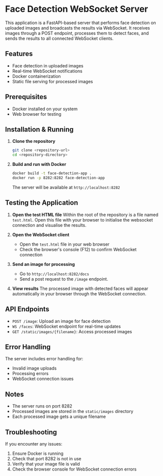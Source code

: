 # Face Detection WebSocket Server

This application is a FastAPI-based server that performs face detection on uploaded images and broadcasts the results via WebSocket. It receives images through a POST endpoint, processes them to detect faces, and sends the results to all connected WebSocket clients.

## Features

- Face detection in uploaded images
- Real-time WebSocket notifications
- Docker containerization
- Static file serving for processed images

## Prerequisites

- Docker installed on your system
- Web browser for testing

## Installation & Running

1. **Clone the repository**
   ```bash
   git clone <repository-url>
   cd <repository-directory>
   ```

2. **Build and run with Docker**
   ```bash
   docker build -t face-detection-app .
   docker run -p 8282:8282 face-detection-app
   ```

   The server will be available at `http://localhost:8282`

## Testing the Application

1. **Open the test HTML file**
   Within the root of the repository is a file named `test.html`. Open this file with your browser to initialise the websocket connection and visualise the results.

2. **Open the WebSocket client**
   - Open the `test.html` file in your web browser
   - Check the browser's console (F12) to confirm WebSocket connection

3. **Send an image for processing**
   - Go to `http://localhost:8282/docs`
   - Send a post request to the `/image` endpoint.

4. **View results**
   The processed image with detected faces will appear automatically in your browser through the WebSocket connection.

## API Endpoints

- `POST /image`: Upload an image for face detection
- `WS /faces`: WebSocket endpoint for real-time updates
- `GET /static/images/{filename}`: Access processed images

## Error Handling

The server includes error handling for:
- Invalid image uploads
- Processing errors
- WebSocket connection issues

## Notes

- The server runs on port 8282
- Processed images are stored in the `static/images` directory
- Each processed image gets a unique filename

## Troubleshooting

If you encounter any issues:
1. Ensure Docker is running
2. Check that port 8282 is not in use
3. Verify that your image file is valid
4. Check the browser console for WebSocket connection errors